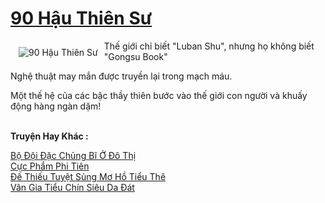 <a href="https://truyenwiki.net/90-hau-thien-su.36634/" title="90 Hậu Thiên Sư"><h1>90 Hậu Thiên Sư</h1></a><div style="display:table"><img align="right" style="float: left; padding: 10px;" src="https://truyenwiki.net/a/img/str/src/36634.jpg" alt="90 Hậu Thiên Sư">Thế giới chỉ biết "Luban Shu", nhưng họ không biết "Gongsu Book"<p></p> Nghệ thuật may mắn được truyền lại trong mạch máu.<p></p> Một thế hệ của các bậc thầy thiên bước vào thế giới con người và khuấy động hàng ngàn dặm!</div><p><br><b>Truyện Hay Khác :</b></p><a href="https://truyenwiki.net/bo-doi-dac-chung-bi-o-do-thi.36757/" alt="Bộ Đội Đặc Chủng Bĩ Ở Đô Thị">Bộ Đội Đặc Chủng Bĩ Ở Đô Thị</a><br/><a href="https://github.com/nownovels/wikidich/tree/master/truyenhay/35393" alt="Cực Phẩm Phi Tiên">Cực Phẩm Phi Tiên</a><br/><a href="https://github.com/nownovels/wikidich/tree/master/truyenhay/38126" alt="Đế Thiếu Tuyệt Sủng Mơ Hồ Tiểu Thê">Đế Thiếu Tuyệt Sủng Mơ Hồ Tiểu Thê</a><br/><a href="https://github.com/nownovels/wikidich/tree/master/truyenhay/35266" alt="Vân Gia Tiểu Chín Siêu Da Đát">Vân Gia Tiểu Chín Siêu Da Đát</a><br/>